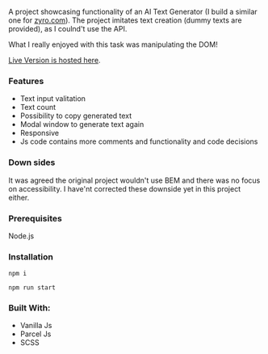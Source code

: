A project showcasing functionality of an AI Text Generator (I build a similar one for [zyro.com](https://www.zyro.com)).
The project imitates text creation (dummy texts are provided), as I coulnd't use the API.

What I really enjoyed with this task was manipulating the DOM!

[Live Version is hosted here](https://textcreator.netlify.com/).

### Features
- Text input valitation
- Text count
- Possibility to copy generated text
- Modal window to generate text again
- Responsive
- Js code contains more comments and functionality and code decisions

### Down sides
It was agreed the original project wouldn't use BEM and there was no focus on accessibility. I have'nt corrected these downside yet in this project either.

### Prerequisites
Node.js

### Installation
```
npm i
```

```
npm run start
```


### Built With:
- Vanilla Js
- Parcel Js
- SCSS
